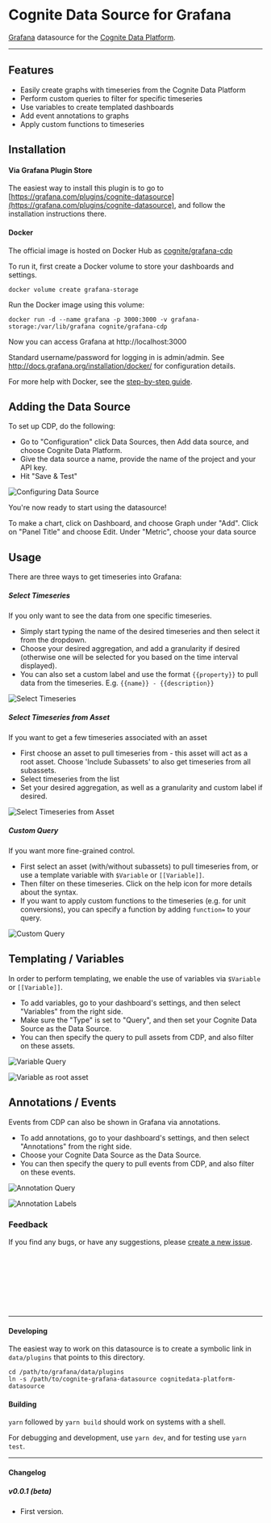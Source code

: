 # Cognite Data Source for Grafana

[Grafana](https://grafana.com/) datasource for the [Cognite Data Platform](https://cognite.com/).

---

## Features

- Easily create graphs with timeseries from the Cognite Data Platform
- Perform custom queries to filter for specific timeseries
- Use variables to create templated dashboards
- Add event annotations to graphs
- Apply custom functions to timeseries

## Installation

#### Via Grafana Plugin Store

The easiest way to install this plugin is to go to [https://grafana.com/plugins/cognite-datasource](https://grafana.com/plugins/cognite-datasource), and follow the installation instructions there.

#### Docker

The official image is hosted on Docker Hub as
[cognite/grafana-cdp](https://hub.docker.com/r/cognite/grafana-cdp/)

To run it, first create a Docker volume to store your dashboards
and settings.

`docker volume create grafana-storage`

Run the Docker image using this volume:

`docker run -d --name grafana -p 3000:3000 -v grafana-storage:/var/lib/grafana cognite/grafana-cdp`

Now you can access Grafana at http://localhost:3000

Standard username/password for logging in is admin/admin. See
http://docs.grafana.org/installation/docker/ for configuration details.

For more help with Docker, see the [step-by-step guide](./instructions.md).

## Adding the Data Source

To set up CDP, do the following:

- Go to "Configuration" click Data Sources, then Add data source, and choose Cognite Data Platform.
- Give the data source a name, provide the name of the project and your API key.
- Hit "Save & Test"

![Configuring Data Source](./images/img1.png)

You're now ready to start using the datasource!

To make a chart, click on Dashboard, and choose Graph under "Add". Click on "Panel Title" and choose Edit.
Under "Metric", choose your data source

## Usage

There are three ways to get timeseries into Grafana:

##### Select Timeseries

If you only want to see the data from one specific timeseries.

- Simply start typing the name of the desired timeseries and then select it from the dropdown.
- Choose your desired aggregation, and add a granularity if desired (otherwise one will be selected for you based on the time interval displayed).
- You can also set a custom label and use the format `{{property}}` to pull data from the timeseries. E.g. `{{name}} - {{description}}`

![Select Timeseries](./images/img2.png)

##### Select Timeseries from Asset

If you want to get a few timeseries associated with an asset

- First choose an asset to pull timeseries from - this asset will act as a root asset. Choose 'Include Subassets' to also get timeseries from all subassets.
- Select timeseries from the list
- Set your desired aggregation, as well as a granularity and custom label if desired.

![Select Timeseries from Asset](./images/img3.png)

##### Custom Query

If you want more fine-grained control.

- First select an asset (with/without subassets) to pull timeseries from, or use a template variable with `$Variable` or `[[Variable]]`.
- Then filter on these timeseries. Click on the help icon for more details about the syntax.
- If you want to apply custom functions to the timeseries (e.g. for unit conversions), you can specify a function by adding `function=` to your query.

![Custom Query](./images/img4.png)

## Templating / Variables

In order to perform templating, we enable the use of variables via `$Variable` or `[[Variable]]`.

- To add variables, go to your dashboard's settings, and then select "Variables" from the right side.
- Make sure the "Type" is set to "Query", and then set your Cognite Data Source as the Data Source.
- You can then specify the query to pull assets from CDP, and also filter on these assets.

![Variable Query](./images/img7.png)

![Variable as root asset](./images/img8.png)

## Annotations / Events

Events from CDP can also be shown in Grafana via annotations.

- To add annotations, go to your dashboard's settings, and then select "Annotations" from the right side.
- Choose your Cognite Data Source as the Data Source.
- You can then specify the query to pull events from CDP, and also filter on these events.

![Annotation Query](./images/img5.png)

![Annotation Labels](./images/img6.png)

### Feedback

If you find any bugs, or have any suggestions, please [create a new issue](https://github.com/cognitedata/cognite-grafana-datasource/issues/new).

&nbsp;

&nbsp;

&nbsp;

&nbsp;

---

#### Developing

The easiest way to work on this datasource is to create a symbolic link
in `data/plugins` that points to this directory.

```shell
cd /path/to/grafana/data/plugins
ln -s /path/to/cognite-grafana-datasource cognitedata-platform-datasource
```

#### Building

`yarn` followed by `yarn build` should work on systems with a shell.

For debugging and development, use `yarn dev`, and for testing use `yarn test`.

---

#### Changelog

##### v0.0.1 (beta)

- First version.
